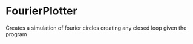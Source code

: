 # FourierPlotter
Creates a simulation of fourier circles creating any closed loop given the program
